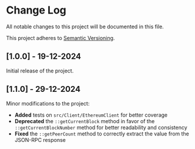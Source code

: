 # Change Log
All notable changes to this project will be documented in this file.

This project adheres to [Semantic Versioning](http://semver.org/).

## [1.0.0] - 19-12-2024

Initial release of the project.

## [1.1.0] - 29-12-2024

Minor modifications to the project: <br />
- **Added** tests on `src/Client/EthereumClient` for better coverage
- **Deprecated** the `::getCurrentBlock` method in favor of the `::getCurrentBlockNumber` method for better readability and consistency
- **Fixed** the `::getPeerCount` method to correctly extract the value from the JSON-RPC response
